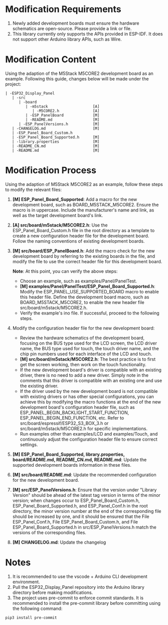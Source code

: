 # Modification Requirements

1. Newly added development boards must ensure the hardware schematics are open-source. Please provide a link or file.
2. This library currently only supports the APIs provided in ESP-IDF. It does not support other Arduino library APIs, such as Wire.

# Modification Content

Using the adaption of the M5Stack M5CORE2 development board as an example. Following this guide, changes below will be made under the project:

```
| -ESP32_Display_Panel
   | -src
      | -board
         | -m5stack                    [A]
            | -M5CORE2.h               [A]
         | -ESP_PanelBoard             [M]
         | -README.md                  [M]
      | -ESP_PanelVersions.h           [M]
   | -CHANGELOG.md                     [M]
   | -ESP_Panel_Board_Custom.h         
   | -ESP_Panel_Board_Supported.h      [M]
   | -library.properties               [M]
   | -README_CN.md                     [M]
   | -README.md                        [M]
```

# Modification Process

Using the adaption of M5Stack M5CORE2 as an example, follow these steps to modify the relevant files:

1. **[M] ESP_Panel_Board_Supported**: Add a macro for the new development board, such as BOARD_M5STACK_M5CORE2. Ensure the macro is in uppercase. Include the manufacturer's name and link, as well as the target development board's link.
2. **[A] src/board/m5stack/M5CORE2.h**: Use the ESP_Panel_Board_Custom.h file in the root directory as a template to create a new configuration header file for the development board. Follow the naming conventions of existing development boards.
3. **[M] src/board/ESP_PanelBoard.h**: Add the macro check for the new development board by referring to the existing boards in the file, and modify the file to use the correct header file for this development board.

   **Note**: At this point, you can verify the above steps:

      - Choose an example, such as examples/Panel/PanelTest.
      - **[M] examples/Panel/PanelTest/ESP_Panel_Board_Supported.h**: Modify the ESP_PANEL_USE_SUPPORTED_BOARD macro to enable this header file. Define the development board macro, such as BOARD_M5STACK_M5CORE2, to enable the new header file src/board/m5stack/M5CORE2.h.
      - Verify the example's ino file. If successful, proceed to the following steps.

4. Modify the configuration header file for the new development board:
   - Review the hardware schematics of the development board, focusing on the BUS type used for the LCD screen, the LCD driver name, the BUS type used for touch, the touch driver name, and the chip pin numbers used for each interface of the LCD and touch.
   - **[M] src/board/m5stack/M5CORE2.h**: The best practice is to first get the screen working, then work on the touch functionality.
   - If the new development board's driver is compatible with an existing driver, there is no need to add a new driver. Simply note in the comments that this driver is compatible with an existing one and use the existing driver.
   - If the driver used by the new development board is not compatible with existing drivers or has other special configurations, you can achieve this by modifying the macro functions at the end of the new development board's configuration header file, such as ESP_PANEL_BEGIN_BACKLIGHT_START_FUNCTION, ESP_PANEL_BEGIN_END_FUNCTION, etc. Refer to src/board/espressif/ESP32_S3_BOX_3.h or src/board/m5stack/M5CORE2.h for specific implementations.
   - Run examples other than examples/LCD and examples/Touch, and continuously adjust the configuration header file to ensure correct settings.

5. **[M] ESP_Panel_Board_Supported, library.properties, board/README.md, README_CN.md, README.md**: Update the supported development boards information in these files.
6. **[M] src/board/README.md**: Update the recommended configuration for the new development board.
7. **[M] src/ESP_PanelVersions.h**: Ensure that the version under "Library Version" should be ahead of the latest tag version in terms of the minor version; when changes occur to ESP_Panel_Board_Custom.h, ESP_Panel_Board_Supported.h, and ESP_Panel_Conf.h in the root directory, the minor version number at the end of the corresponding file should be increased by one, and it should be ensured that the File ESP_Panel_Conf.h, File ESP_Panel_Board_Custom.h, and File ESP_Panel_Board_Supported.h in src/ESP_PanelVersions.h match the versions of the corresponding files.
8. **[M] CHANGELOG.md**: Update the changelog

# Notes

1. It is recommended to use the vscode + Arduino CLI development environment.
2. Pull the ESP32_Display_Panel repository into the Arduino library directory before making modifications.
3. The project uses pre-commit to enforce commit standards. It is recommended to install the pre-commit library before committing using the following command:

```
pip3 install pre-commit
```